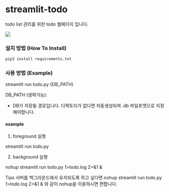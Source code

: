 # streamlit-todo
todo list 관리를 위한 todo 웹페이지 입니다. 

![](https://img.shields.io/badge/python-3.6.1-blue)

### 설치 방법 (How To Install)

```sh
pip3 install requirements.txt
```

### 사용 방법 (Example)

streamlit run todo.py {DB_PATH}

DB_PATH (생략가능): 
- DB가 저장될 경로입니다. 디렉토리가 없다면 자동생성되며 .db 파일포맷으로 지정해야합니다.

#### example
1. foreground 실행 

  streamlit run todo.py
  
2. background 실행

  nohup streamlit run todo.py 1>todo.log 2>&1 & 

Tips
서버를 백그라운드에서 유지되도록 하고 싶다면
nohup streamlit run todo.py 1>todo.log 2>&1 & 
와 같이 nohup을 이용하시면 편합니다.
